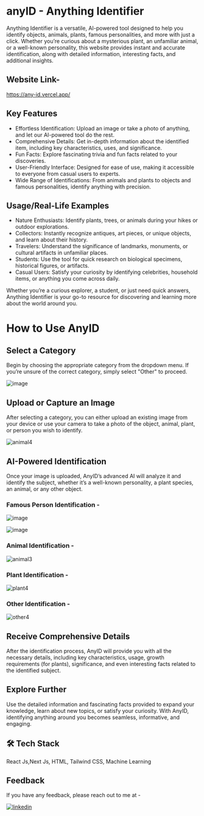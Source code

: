 # anyID - Anything Identifier
Anything Identifier is a versatile, AI-powered tool designed to help you identify objects, animals, plants, famous personalities, and more with just a click. Whether you’re curious about a mysterious plant, an unfamiliar animal, or a well-known personality, this website provides instant and accurate identification, along with detailed information, interesting facts, and additional insights.

## Website Link-

https://any-id.vercel.app/

## Key Features

- Effortless Identification: Upload an image or take a photo of anything, and let our AI-powered tool do the rest.
- Comprehensive Details: Get in-depth information about the identified item, including key characteristics, uses, and significance.
- Fun Facts: Explore fascinating trivia and fun facts related to your discoveries.
- User-Friendly Interface: Designed for ease of use, making it accessible to everyone from casual users to experts.
- Wide Range of Identifications: From animals and plants to objects and famous personalities, identify anything with precision.

## Usage/Real-Life Examples
- Nature Enthusiasts: Identify plants, trees, or animals during your hikes or outdoor explorations.
- Collectors: Instantly recognize antiques, art pieces, or unique objects, and learn about their history.
- Travelers: Understand the significance of landmarks, monuments, or cultural artifacts in unfamiliar places.
- Students: Use the tool for quick research on biological specimens, historical figures, or artifacts.
- Casual Users: Satisfy your curiosity by identifying celebrities, household items, or anything you come across daily.

Whether you’re a curious explorer, a student, or just need quick answers, Anything Identifier is your go-to resource for discovering and learning more about the world around you.

# How to Use AnyID

## Select a Category
Begin by choosing the appropriate category from the dropdown menu. If you’re unsure of the correct category, simply select "Other" to proceed.

![image](https://github.com/user-attachments/assets/fb393a50-4700-416b-b44f-2f1a14511e6a)



## Upload or Capture an Image
After selecting a category, you can either upload an existing image from your device or use your camera to take a photo of the object, animal, plant, or person you wish to identify.

![animal4](https://github.com/user-attachments/assets/ed85b1f7-b5e3-446e-a0cf-b25e792e4877)

## AI-Powered Identification
Once your image is uploaded, AnyID’s advanced AI will analyze it and identify the subject, whether it’s a well-known personality, a plant species, an animal, or any other object.

### Famous Person Identification -

![image](https://github.com/user-attachments/assets/1ef0999a-18d5-4b77-ad76-b28fc3bdfbd5)

![image](https://github.com/user-attachments/assets/c4ad5907-0892-4092-941a-06fa27896c82)

### Animal Identification -

![animal3](https://github.com/user-attachments/assets/2521dadc-61ec-470e-938e-b74fe9ec94e5)

### Plant Identification -

![plant4](https://github.com/user-attachments/assets/25889dbc-63ba-47f1-8f8f-4f8085ecb9fb)

### Other Identification -

![other4](https://github.com/user-attachments/assets/b26a9538-d0f3-4b1b-a4d8-256867c083ab)


## Receive Comprehensive Details
After the identification process, AnyID will provide you with all the necessary details, including key characteristics, usage, growth requirements (for plants), significance, and even interesting facts related to the identified subject.

## Explore Further
Use the detailed information and fascinating facts provided to expand your knowledge, learn about new topics, or satisfy your curiosity.
With AnyID, identifying anything around you becomes seamless, informative, and engaging.


## 🛠 Tech Stack
React Js,Next Js, HTML, Tailwind CSS, Machine Learning

## Feedback

If you have any feedback, please reach out to me at -

[![linkedin](https://img.shields.io/badge/linkedin-0A66C2?style=for-the-badge&logo=linkedin&logoColor=white)](https://www.linkedin.com/in/rajdeep-das-3739a022a/)
